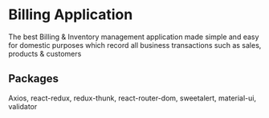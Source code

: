 # Billing Application

The best Billing & Inventory management application made simple and easy for domestic purposes which record all business transactions such as sales, products & customers

## Packages 

Axios, react-redux, redux-thunk, react-router-dom, sweetalert, material-ui, validator
